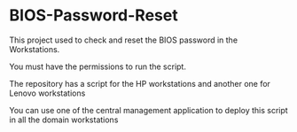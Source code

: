 # BIOS-Password-Reset

This project used to check and reset the BIOS password in the Workstations.

You must have the permissions to run the script.

The repository has a script for the HP workstations and another one for Lenovo workstations

You can use one of the central management application to deploy this script in all the domain workstations
